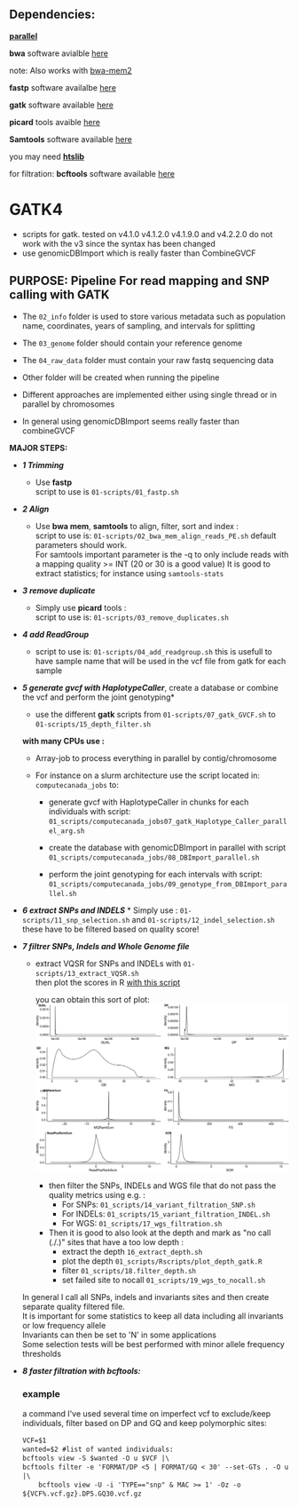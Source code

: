
## Dependencies:

**[parallel](https://www.gnu.org/software/parallel/)** 

**bwa** software avialble [here](https://sourceforge.net/projects/bio-bwa/files/)

   note: Also works with [bwa-mem2](https://github.com/bwa-mem2/bwa-mem2) 

**fastp** software availalbe [here](https://github.com/OpenGene/fastp)  

**gatk** software available [here](https://software.broadinstitute.org/gatk/)

**picard** tools avaible [here](https://broadinstitute.github.io/picard/)

**Samtools** software available [here](http://www.htslib.org/)  

you may need **[htslib](http://www.htslib.org/download/)**  

for filtration:
**bcftools** software available [here](http://www.htslib.org/download/) 


# GATK4

 * scripts for gatk. tested on v4.1.0 v4.1.2.0 v4.1.9.0 and v4.2.2.0 do not work with the v3 since the syntax has been changed  
 * use genomicDBImport which is really faster than CombineGVCF 

## PURPOSE: Pipeline For read mapping and SNP calling with GATK 
  
 * The `02_info` folder is used to store various metadata such as population name, coordinates, years of sampling, and intervals for splitting
 * The `03_genome` folder should contain your reference genome  
 * The `04_raw_data` folder must contain your raw fastq sequencing data  
 * Other folder will be created when running the pipeline 

 *  Different approaches are implemented either using single thread or in parallel by chromosomes
 *  In general using genomicDBImport seems really faster than combineGVCF

**MAJOR STEPS:** 

 * **_1 Trimming_**
	* Use **fastp**   
          script to use is `01-scripts/01_fastp.sh` 

 * **_2 Align_**
	* Use **bwa mem**, **samtools** to align, filter, sort and index :  
          script to use is: `01-scripts/02_bwa_mem_align_reads_PE.sh` 
		default parameters should work.  
		For samtools important parameter is the -q to only include reads with a mapping quality >= INT (20 or 30 is a good value)
		It is good to extract statistics; for instance using `samtools-stats`
	

 * **_3 remove duplicate_**
	* Simply use **picard** tools :  
          script to use is: `01-scripts/03_remove_duplicates.sh` 

 * **_4 add ReadGroup_**  
	* script to use is: `01-scripts/04_add_readgroup.sh` this is usefull to have sample name that will be used in the vcf file from gatk for each sample

 * **_5 generate gvcf with HaplotypeCaller_**, create a database or combine the vcf and  perform the joint genotyping* 
	* use the different **gatk** scripts from `01-scripts/07_gatk_GVCF.sh` to `01-scripts/15_depth_filter.sh`  

    **with many CPUs use :**
	*  Array-job to process everything in parallel by contig/chromosome 
	*  For instance on a slurm architecture use the script located in: `computecanada_jobs` to:  
	
		* generate gvcf with HaplotypeCaller in chunks for each individuals with script: `01_scripts/computecanada_jobs07_gatk_Haplotype_Caller_parallel_arg.sh`  

		* create the database with genomicDBImport in parallel with script `01_scripts/computecanada_jobs/08_DBImport_parallel.sh` 
		
		* perform the joint genotyping for each intervals with script: `01_scripts/computecanada_jobs/09_genotype_from_DBImport_parallel.sh`  
      
 * **_6 extract SNPs and INDELS_**
       * Simply use : `01-scripts/11_snp_selection.sh` and `01-scripts/12_indel_selection.sh`
         these have to be filtered based on quality score!

 * **_7 filtrer SNPs, Indels and Whole Genome file_** 
	* extract VQSR for SNPs and INDELs with `01-scripts/13_extract_VQSR.sh`  
      then plot the scores in R [with this script](https://github.com/QuentinRougemont/gatk_haplotype/blob/master/gatk4/01_scripts/Rscripts/plot_VQSR.R) 
      
      you can obtain this sort of plot: 
      ![example_graph](https://github.com/QuentinRougemont/gatk_haplotype/blob/master/pictures/example.png)  

		* then filter the SNPs, INDELs and WGS file that do not pass the quality metrics using e.g. :  
			* For SNPs: `01_scripts/14_variant_filtration_SNP.sh`  
			* For INDELs: `01_scripts/15_variant_filtration_INDEL.sh`  
			* For WGS: `01_scripts/17_wgs_filtration.sh`  
		* Then it is good to also look at the depth and mark as "no call (./.)" sites that have a too low depth :  
			* extract the depth `16_extract_depth.sh`  
			* plot the depth `01_scripts/Rscripts/plot_depth_gatk.R`  
			* filter `01_scripts/18.filter_depth.sh`
			* set failed site to nocall `01_scripts/19_wgs_to_nocall.sh` 


	In general I call all SNPs, indels and invariants sites and then create separate quality filtered file.   
	It is important for some statistics to keep all data including all invariants or low frequency allele  
	Invariants can then be set to 'N' in some applications   
	Some selection tests will be best performed with minor allele frequency thresholds 

  * **_8 faster filtration with bcftools:_**

    ### example 
	a command I've used several time on imperfect vcf to exclude/keep individuals, filter based on DP and GQ and keep polymorphic sites:  
	```
	VCF=$1
	wanted=$2 #list of wanted individuals:
	bcftools view -S $wanted -O u $VCF |\
	bcftools filter -e 'FORMAT/DP <5 | FORMAT/GQ < 30' --set-GTs . -O u  |\ 
		bcftools view -U -i 'TYPE=="snp" & MAC >= 1' -Oz -o ${VCF%.vcf.gz}.DP5.GQ30.vcf.gz 
	```

